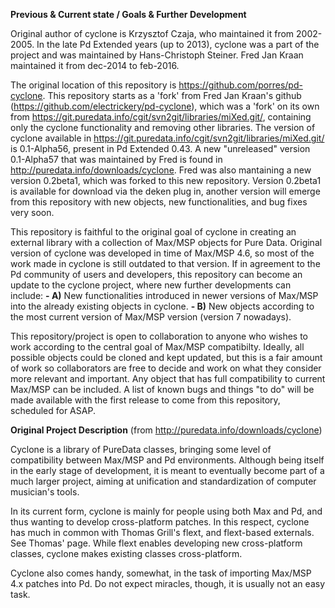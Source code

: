 <strong>Previous & Current state / Goals & Further Development</strong>

Original author of cyclone is Krzysztof Czaja, who maintained it from 2002-2005. In the late Pd Extended years (up to 2013), cyclone was a part of the project and was maintained by Hans-Christoph Steiner. Fred Jan Kraan maintained it from dec-2014 to feb-2016.

The original location of this repository is https://github.com/porres/pd-cyclone. This repository starts as a 'fork' from Fred Jan Kraan's github (https://github.com/electrickery/pd-cyclone), which was a 'fork' on its own from <https://git.puredata.info/cgit/svn2git/libraries/miXed.git/>, containing only the cyclone functionality and removing other libraries. The version of cyclone available in https://git.puredata.info/cgit/svn2git/libraries/miXed.git/ is 0.1-Alpha56, present in Pd Extended 0.43. A new "unreleased" version 0.1-Alpha57 that was maintained by Fred is found in <http://puredata.info/downloads/cyclone>. Fred was also mantaining a new version 0.2beta1, which was forked to this new repository. Version 0.2beta1 is available for download via the deken plug in, another version will emerge from this repository with new objects, new functionalities, and bug fixes very soon.

This repository is faithful to the original goal of cyclone in creating an external library with a collection of Max/MSP objects for Pure Data. Original version of cyclone was developed in time of Max/MSP 4.6, so most of the work made in cyclone is still outdated to that version. If in agreement to the Pd community of users and developers, this repository can become an update to the cyclone project, where new further developments can include:
<strong>- A)</strong> New functionalities introduced in newer versions of Max/MSP into the already existing objects in cyclone.
<strong>- B)</strong> New objects according to the most current version of Max/MSP version (version 7 nowadays). 

This repository/project is open to collaboration to anyone who wishes to work according to the central goal of Max/MSP compatibilty. Ideally, all possible objects could be cloned and kept updated, but this is a fair amount of work so collaborators are free to decide and work on what they consider more relevant and important. Any object that has full compatibility to current Max/MSP can be included. A list of known bugs and things "to do" will be made available with the first release to come from this repository, scheduled for ASAP.

<strong>Original Project Description</strong> (from http://puredata.info/downloads/cyclone)

Cyclone is a library of PureData classes, bringing some level of compatibility between Max/MSP and Pd environments. Although being itself in the early stage of development, it is meant to eventually become part of a much larger project, aiming at unification and standardization of computer musician's tools. 

In its current form, cyclone is mainly for people using both Max and Pd, and thus wanting to develop cross-platform patches. In this respect, cyclone has much in common with Thomas Grill's flext, and flext-based externals. See Thomas' page. While flext enables developing new cross-platform classes, cyclone makes existing classes cross-platform. 

Cyclone also comes handy, somewhat, in the task of importing Max/MSP 4.x patches into Pd. Do not expect miracles, though, it is usually not an easy task. 
